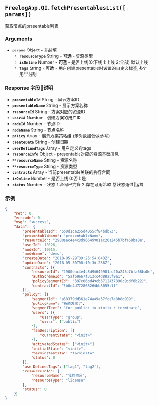 ## `FreelogApp.QI.fetchPresentablesList([, params])`
获取节点的presentable列表
### Arguments 
- **`params`** Object - 非必填
    - **`resourceType`** String - **可选** - 资源类型
    - **`isOnline`** Number - **可选** - 是否上线(0:下线 1:上线 2:全部) 默认上线
    - **`tags`** String - **可选** - 用户创建presentable时设置的自定义标签,多个用","分割

### Response 字段说明
- **`presentableId`** String - 展示方案ID
- **`presentableName`** String - 展示方案名称
- **`resourceId`** String - 方案对应的资源ID
- **`userId`** Number - 创建方案的用户ID
- **`nodeId`** Number - 节点ID
- **`nodeName`** String - 节点名称
- **`policy`** Array - 展示方案策略组 (示例数据仅做参考)
- **`createDate`** String - 创建日期
- **`userDefinedTags`** Array - 用户定义的tags
- **`resourceInfo`** Object - presentable对应的资源基础信息
- **`**resourceName`** String - 资源名称
- **`**resourceType`** String - 资源类型
- **`contracts`** Array - 当前presentable关联的执行合同
- **`isOnline`** Number - 是否上线 0:否 1:是
- **`status`** Number - 状态 1:合同已完备 2:存在可用策略 总状态通过|运算

### 示例
```json
{
    "ret": 0,
    "errcode": 0,
    "msg": "success",
    "data": [{
        "presentableId": "5b0d1ca255d4055cf84bdb73",
        "presentableName": "presentableName",
        "resourceId": "2900eac4e4c8d96649901ac20a245b7bfa68ba8e",
        "userId": 10026,
        "nodeId": 10015,
        "nodeName": "demo",
        "createDate": "2018-05-29T09:25:54.043Z",
        "updateDate": "2018-05-30T08:10:30.236Z",
        "contracts": [{
            "resourceId": "2900eac4e4c8d96649901ac20a245b7bfa68ba8e",
            "authSchemeId": "5afb9e67f313cc4d88a3f9a1",
            "policySegmentId": "397c06bd49cb3712437890c9cdf8b222",
            "contractId": "5b0e4d772868266bb8055c1f"
        }],
        "policy": [{
            "segmentId": "a68379dd361e74a89a37fce7a8b8d989",
            "policyName": "新的方案1",
            "segmentText": "for public: in <init> : terminate",
            "users": [{
                "userType": "group",
                "users": ["public"]
            }],
            "fsmDescription": [{
                "currentState": "<init>"
            }],
            "activatedStates": ["<init>"],
            "initialState": "<init>",
            "terminateState": "terminate",
            "status": 0
        }],
        "userDefinedTags": ["tag1", "tag2"],
        "resourceInfo": {
            "resourceName": "我的资源",
            "resourceType": "license"
        },
        "status": 0
    }]
}
```